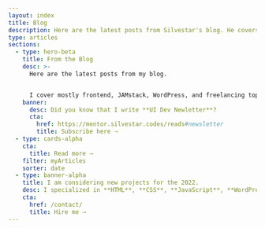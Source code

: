 ```yaml
---
layout: index
title: Blog
description: Here are the latest posts from Silvestar's blog. He covers mostly frontend, JAMstack, WordPress, and freelancing topics.
type: articles
sections:
  - type: hero-beta
    title: From the Blog
    desc: >-
      Here are the latest posts from my blog.


      I cover mostly frontend, JAMstack, WordPress, and freelancing topics.
    banner:
      desc: Did you know that I write **UI Dev Newletter**?
      cta:
        href: https://mentor.silvestar.codes/reads#newsletter
        title: Subscribe here ⇢
  - type: cards-alpha
    cta:
      title: Read more ⇢
    filter: myArticles
    sorter: date
  - type: banner-alpha
    title: I am considering new projects for the 2022.
    desc: I specialized in **HTML**, **CSS**, **JavaScript**, **WordPress**, **Shopify**, and **JAMstack** technologies.
    cta:
      href: /contact/
      title: Hire me ⇢
---
```

